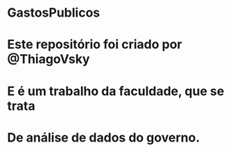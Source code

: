# GastosPublicos
# Este repositório foi criado por @ThiagoVsky
# E é um trabalho da faculdade, que se trata 
# De análise de dados do governo.